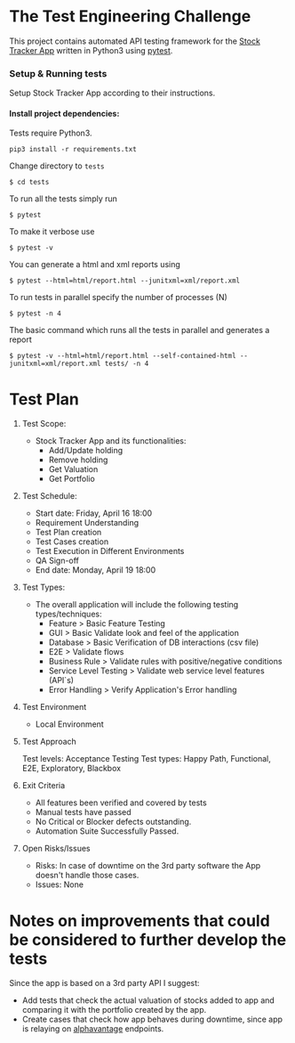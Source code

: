# The Test Engineering Challenge

This project contains automated API testing framework for the [Stock Tracker App](https://github.com/automate-digital/stocktracker-py) written in Python3 using 
[pytest](https://docs.pytest.org/).

### Setup & Running tests

Setup Stock Tracker App according to their instructions.

#### Install project dependencies:

Tests require Python3.
        
    pip3 install -r requirements.txt

Change directory to `tests`

```$ cd tests```

To run all the tests simply run

```$ pytest```

To make it verbose use

```$ pytest -v```

You can generate a html and xml reports using

```$ pytest --html=html/report.html --junitxml=xml/report.xml```

To run tests in parallel specify the number of processes (N)

```$ pytest -n 4```

The basic command which runs all the tests in parallel and generates a report

```$ pytest -v --html=html/report.html --self-contained-html --junitxml=xml/report.xml tests/ -n 4```

# Test Plan   

1. Test Scope:
   

    - Stock Tracker App and its functionalities:
      - Add/Update holding
      - Remove holding
      - Get Valuation
      - Get Portfolio


2. Test Schedule:
   

    - Start date: Friday, April 16 18:00
    - Requirement Understanding
    - Test Plan creation
    - Test Cases creation
    - Test Execution in Different Environments
    - QA Sign-off
    - End date: Monday, April 19 18:00


3. Test Types:
   

    - The overall application will include the following testing types/techniques:
        - Feature > Basic Feature Testing
        - GUI > Basic Validate look and feel of the application
        - Database > Basic Verification of DB interactions (csv file)
        - E2E > Validate flows
        - Business Rule > Validate rules with positive/negative conditions
        - Service Level Testing > Validate web service level features (API`s)
        - Error Handling > Verify Application's Error handling
   

4. Test Environment
   

      - Local Environment
   
5. Test Approach


      Test levels: Acceptance Testing
      Test types: Happy Path, Functional, E2E, Exploratory, Blackbox
   
6. Exit Criteria
   

      - All features been verified and covered by tests
      - Manual tests have passed
      - No Critical or Blocker defects outstanding.
      - Automation Suite Successfully Passed.


7. Open Risks/Issues
      

      - Risks: In case of downtime on the 3rd party software the App doesn't handle those cases.
      - Issues: None





# Notes on improvements that could be considered to further develop the tests
Since the app is based on a 3rd party API I suggest:
- Add tests that check the actual valuation of stocks added to app and comparing it with the portfolio created by the app.
- Create cases that check how app behaves during downtime, since app is relaying on [alphavantage](https://www.alphavantage.co/) endpoints.
